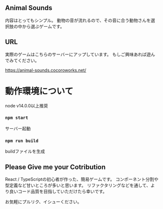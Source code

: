 ## Animal Sounds
内容はとってもシンプル。
動物の音が流れるので、その音に合う動物さんを選択肢の中から選ぶゲームです。

## URL
実際のゲームはこちらのサーバーにアップしています。
もしご興味あれば遊んでみてください。

https://animal-sounds.cocoroworks.net/

# 動作環境について
node v14.0.0以上推奨

### `npm start`
サーバー起動

### `npm run build`
buildファイルを生成

## Please Give me your Cotribution
React / TypeScriptの初心者が作った、簡易ゲームです。
コンポーネント分割や型定義など甘いところが多いと思います。
リファクタリングなどを通して、より良いコード品質を目指していただけたら幸いです。

お気軽にプルリク、イシューください。
